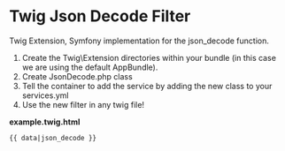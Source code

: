 # Twig Json Decode Filter

Twig Extension, Symfony implementation for the json_decode function.

1. Create the Twig\Extension directories within your bundle (in this case we are using the default AppBundle).
2. Create JsonDecode.php class
3. Tell the container to add the service by adding the new class to your services.yml
4. Use the new filter in any twig file!

**example.twig.html**

    {{ data|json_decode }}
